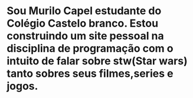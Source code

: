 # Sou Murilo Capel estudante do Colégio Castelo branco. Estou construindo um site pessoal na disciplina de programação com o intuito de falar sobre stw(Star wars) tanto sobres seus filmes,series e jogos.
